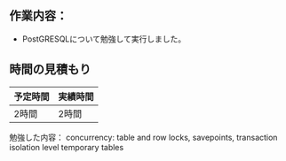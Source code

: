 ## 作業内容：
* PostGRESQLについて勉強して実行しました。
## 時間の見積もり
予定時間 | 実績時間
-- | --
2時間 | 2時間

勉強した内容：
concurrency: table and row locks, savepoints, transaction isolation level
temporary tables
